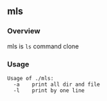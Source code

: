 ## mls

### Overview
mls is `ls` command clone

### Usage
```
Usage of ./mls:
  -a	print all dir and file
  -l	print by one line
```